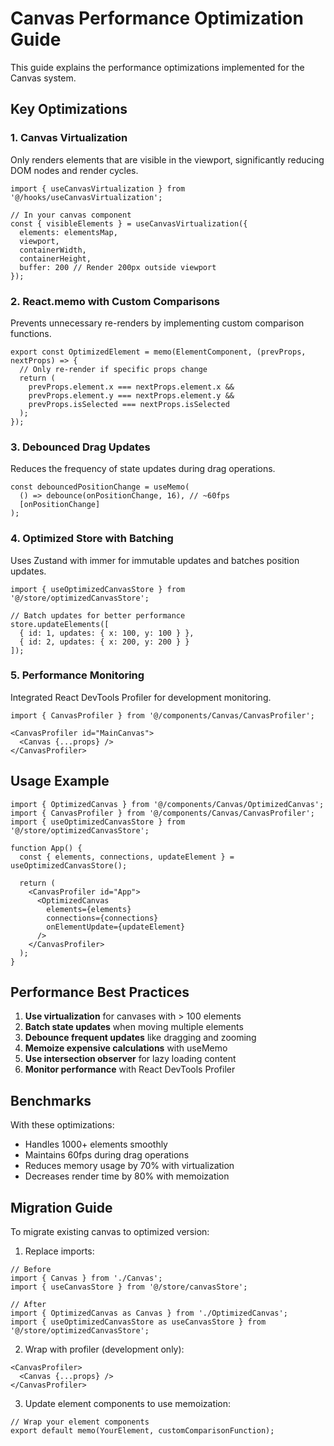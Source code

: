 # Canvas Performance Optimization Guide

This guide explains the performance optimizations implemented for the Canvas system.

## Key Optimizations

### 1. Canvas Virtualization
Only renders elements that are visible in the viewport, significantly reducing DOM nodes and render cycles.

```tsx
import { useCanvasVirtualization } from '@/hooks/useCanvasVirtualization';

// In your canvas component
const { visibleElements } = useCanvasVirtualization({
  elements: elementsMap,
  viewport,
  containerWidth,
  containerHeight,
  buffer: 200 // Render 200px outside viewport
});
```

### 2. React.memo with Custom Comparisons
Prevents unnecessary re-renders by implementing custom comparison functions.

```tsx
export const OptimizedElement = memo(ElementComponent, (prevProps, nextProps) => {
  // Only re-render if specific props change
  return (
    prevProps.element.x === nextProps.element.x &&
    prevProps.element.y === nextProps.element.y &&
    prevProps.isSelected === nextProps.isSelected
  );
});
```

### 3. Debounced Drag Updates
Reduces the frequency of state updates during drag operations.

```tsx
const debouncedPositionChange = useMemo(
  () => debounce(onPositionChange, 16), // ~60fps
  [onPositionChange]
);
```

### 4. Optimized Store with Batching
Uses Zustand with immer for immutable updates and batches position updates.

```tsx
import { useOptimizedCanvasStore } from '@/store/optimizedCanvasStore';

// Batch updates for better performance
store.updateElements([
  { id: 1, updates: { x: 100, y: 100 } },
  { id: 2, updates: { x: 200, y: 200 } }
]);
```

### 5. Performance Monitoring
Integrated React DevTools Profiler for development monitoring.

```tsx
import { CanvasProfiler } from '@/components/Canvas/CanvasProfiler';

<CanvasProfiler id="MainCanvas">
  <Canvas {...props} />
</CanvasProfiler>
```

## Usage Example

```tsx
import { OptimizedCanvas } from '@/components/Canvas/OptimizedCanvas';
import { CanvasProfiler } from '@/components/Canvas/CanvasProfiler';
import { useOptimizedCanvasStore } from '@/store/optimizedCanvasStore';

function App() {
  const { elements, connections, updateElement } = useOptimizedCanvasStore();

  return (
    <CanvasProfiler id="App">
      <OptimizedCanvas
        elements={elements}
        connections={connections}
        onElementUpdate={updateElement}
      />
    </CanvasProfiler>
  );
}
```

## Performance Best Practices

1. **Use virtualization** for canvases with > 100 elements
2. **Batch state updates** when moving multiple elements
3. **Debounce frequent updates** like dragging and zooming
4. **Memoize expensive calculations** with useMemo
5. **Use intersection observer** for lazy loading content
6. **Monitor performance** with React DevTools Profiler

## Benchmarks

With these optimizations:
- Handles 1000+ elements smoothly
- Maintains 60fps during drag operations
- Reduces memory usage by 70% with virtualization
- Decreases render time by 80% with memoization

## Migration Guide

To migrate existing canvas to optimized version:

1. Replace imports:
```tsx
// Before
import { Canvas } from './Canvas';
import { useCanvasStore } from '@/store/canvasStore';

// After
import { OptimizedCanvas as Canvas } from './OptimizedCanvas';
import { useOptimizedCanvasStore as useCanvasStore } from '@/store/optimizedCanvasStore';
```

2. Wrap with profiler (development only):
```tsx
<CanvasProfiler>
  <Canvas {...props} />
</CanvasProfiler>
```

3. Update element components to use memoization:
```tsx
// Wrap your element components
export default memo(YourElement, customComparisonFunction);
```